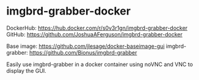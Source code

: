 # imgbrd-grabber-docker
DockerHub: https://hub.docker.com/r/s0v3r1gn/imgbrd-grabber-docker
GitHub: https://github.com/JoshuaAFerguson/imgbrd-grabber-docker

Base image: https://github.com/jlesage/docker-baseimage-gui
imgbrd-grabber: https://github.com/Bionus/imgbrd-grabber

Easily use imgbrd-grabber in a docker container using noVNC and VNC to display the GUI.